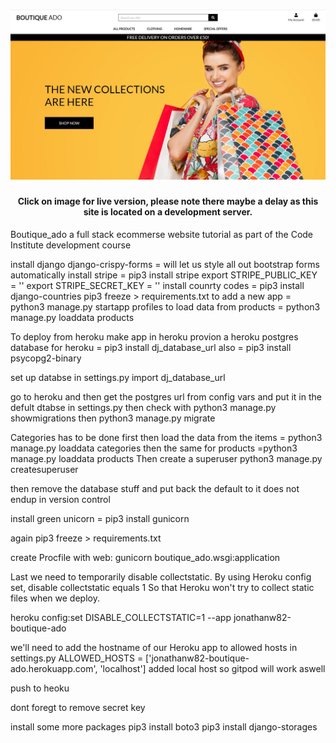 <h1 align="center">
   <a href="https://jonathanw82-boutique-ado.herokuapp.com/" target="_blank"><img src="media/repoimage.jpg" alt="logo image"/></a>
 </h1>
 
<div align="center">
    
#### Click on image for live version, please note there maybe a delay as this site is located on a development server.
</div>

Boutique_ado a full stack ecommerse website tutorial as part of the Code Institute development course

install django django-crispy-forms  = will let us style all out bootstrap forms automatically
install stripe = pip3 install stripe
export STRIPE_PUBLIC_KEY = ''
export STRIPE_SECRET_KEY = ''
install counrty codes = pip3 install django-countries
pip3 freeze > requirements.txt
to add a new app = python3 manage.py startapp profiles
to load data from products = python3 manage.py loaddata products

To deploy from heroku 
make app in heroku
provion a heroku postgres
database for heroku = pip3 install dj_database_url
also = pip3 install psycopg2-binary

set up databse in settings.py
import dj_database_url

go to heroku and then get the postgres url from config vars and put it in the defult dtabse in settings.py
then check with python3 manage.py showmigrations
then python3 manage.py migrate

Categories has to be done first
then load the data from the items = python3 manage.py loaddata categories
then the same for products =python3 manage.py loaddata products
Then create a superuser python3 manage.py createsuperuser 

then remove the database stuff and put back the default to it does not endup in version control

install green unicorn = pip3 install gunicorn

again
pip3 freeze > requirements.txt

create Procfile
with web: gunicorn boutique_ado.wsgi:application

Last we need to temporarily disable collectstatic. By using Heroku config set, disable collectstatic equals 1
So that Heroku won't try to collect static files when we deploy.

heroku config:set DISABLE_COLLECTSTATIC=1 --app jonathanw82-boutique-ado

 we'll need to add the hostname of our Heroku app to allowed hosts in settings.py
 ALLOWED_HOSTS = ['jonathanw82-boutique-ado.herokuapp.com', 'localhost'] added local host so gitpod will work aswell

push to heoku 

dont foregt to remove secret key

install some more packages
pip3 install boto3
pip3 install django-storages

